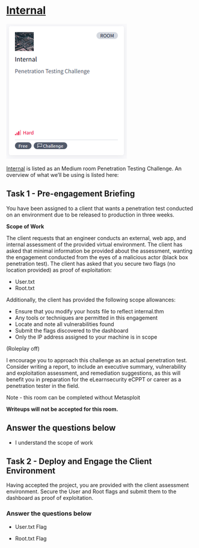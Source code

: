 # [Internal](https://tryhackme.com/r/room/internal)

![Internal](./images/Internal.png)

[Internal](https://tryhackme.com/r/room/internal) is listed as an Medium room Penetration Testing Challenge. An overview of what we’ll be using is listed here:

## Task 1 - Pre-engagement Briefing

You have been assigned to a client that wants a penetration test conducted on an environment due to be released to production in three weeks. 

**Scope of Work**

The client requests that an engineer conducts an external, web app, and internal assessment of the provided virtual environment. The client has asked that minimal information be provided about the assessment, wanting the engagement conducted from the eyes of a malicious actor (black box penetration test).  The client has asked that you secure two flags (no location provided) as proof of exploitation:

* User.txt
* Root.txt

Additionally, the client has provided the following scope allowances:

* Ensure that you modify your hosts file to reflect internal.thm
* Any tools or techniques are permitted in this engagement
* Locate and note all vulnerabilities found
* Submit the flags discovered to the dashboard
* Only the IP address assigned to your machine is in scope

(Roleplay off)

I encourage you to approach this challenge as an actual penetration test. Consider writing a report, to include an executive summary, vulnerability and exploitation assessment, and remediation suggestions, as this will benefit you in preparation for the eLearnsecurity eCPPT or career as a penetration tester in the field.


Note - this room can be completed without Metasploit

**Writeups will not be accepted for this room.**

## Answer the questions below

* I understand the scope of work

## Task 2 - Deploy and Engage the Client Environment

Having accepted the project, you are provided with the client assessment environment.  Secure the User and Root flags and submit them to the dashboard as proof of exploitation.

### Answer the questions below

* User.txt Flag

* Root.txt Flag